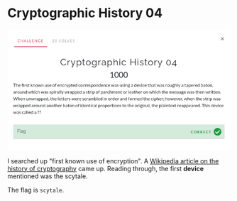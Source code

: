 # Cryptographic History 04

![Challenge](challenge.png)

I searched up "first known use of encryption". A [Wikipedia article on the history of cryptography](https://en.wikipedia.org/wiki/History_of_cryptography) came up. Reading through, the first **device** mentioned was the scytale.

The flag is `scytale`.
